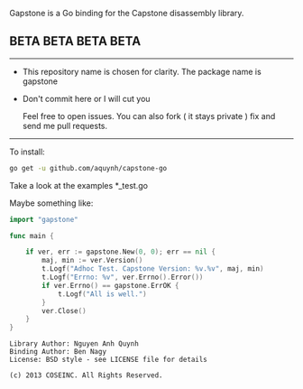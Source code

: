 Gapstone is a Go binding for the Capstone disassembly library.

## BETA BETA BETA BETA
---
+ This repository name is chosen for clarity. The package name is gapstone
+ Don't commit here or I will cut you

  Feel free to open issues. You can also fork ( it stays private ) fix and send
  me pull requests.
---

To install:
```bash
go get -u github.com/aquynh/capstone-go
```

Take a look at the examples *_test.go

Maybe something like:
```go
import "gapstone"

func main {

	if ver, err := gapstone.New(0, 0); err == nil {
		maj, min := ver.Version()
		t.Logf("Adhoc Test. Capstone Version: %v.%v", maj, min)
		t.Logf("Errno: %v", ver.Errno().Error())
		if ver.Errno() == gapstone.ErrOK {
			t.Logf("All is well.")
		}
		ver.Close()
	}
}
```



	Library Author: Nguyen Anh Quynh
	Binding Author: Ben Nagy
	License: BSD style - see LICENSE file for details

	(c) 2013 COSEINC. All Rights Reserved.
